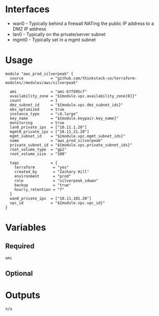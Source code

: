 
# Interfaces
 - wan0 - Typically behind a firewall NATing the public IP address to a DMZ IP address
 - lan0 - Typically on the private/server subnet
 - mgmt0 - Typically set in a mgmt subnet

# Usage
    module "aws_prod_silverpeak" {
      source            = "github.com/thinkstack-co/terraform-modules//modules/aws/silverpeak"
      
      ami               = "ami-b7f895cf"
      availability_zone = "${module.vpc.availability_zone[0]}"
      count             = 1
      dmz_subnet_id     = "${module.vpc.dmz_subnet_ids}"
      ebs_optimized     = true
      instance_type     = "c4.large"
      key_name          = "${module.keypair.key_name}"
      monitoring        = true
      lan0_private_ips  = ["10.11.1.20"]
      mgmt0_private_ips = ["10.11.21.20"]
      mgmt_subnet_id    = "${module.vpc.mgmt_subnet_ids}"
      name              = "aws_prod_silverpeak"
      private_subnet_id = "${module.vpc.private_subnet_ids}"
      root_volume_type  = "gp2"
      root_volume_size  = "100"
      
      tags              = {
        terraform        = "yes"
        created_by       = "Zachary Hill"
        environment      = "prod"
        role             = "silverpeak_sdwan"
        backup           = "true"
        hourly_retention = "7"
      }
      wan0_private_ips  = ["10.11.101.20"]
      vpc_id            = "${module.vpc.vpc_id}"
    }

# Variables
## Required
    ami 

## Optional

# Outputs
    n/a

